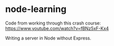 # node-learning

Code from working through this crash course: https://www.youtube.com/watch?v=fBNz5xF-Kx4

Writing a server in Node without Express.
